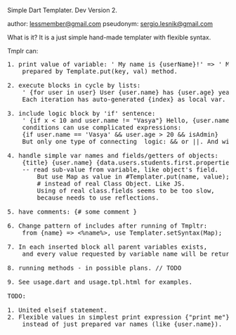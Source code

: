 Simple Dart Templater.
Dev Version 2.

author: lessmember@gmail.com
pseudonym: sergio.lesnik@gmail.com

What is it?
It is a just simple hand-made templater with flexible syntax.

Tmplr can:
<pre>
1. print value of variable: ' My name is {userName}!' => ' My name is Vasya!', 
	prepared by Template.put(key, val) method.

2. execute blocks in cycle by lists: 
	' {for user in user} User {user.name} has {user.age} years old. {/}'.
	Each iteration has auto-generated {index} as local var.

3. include logic block by 'if' sentence: 
	' {if x < 10 and user.name != "Vasya"} Hello, {user.name}! {/} '.
	conditions can use complicated expressions:
	{if user.name == 'Vasya' && user.age > 20 && isAdmin}
	But only one type of connecting	 logic: && or ||. And without brackets.

4. handle simple var names and fields/getters of objects: 
	{title} {user.name} {data.users.students.first.properties.name}
	-- read sub-value from variable, like object's field.
		But use Map as value in #Templater.put(name, value);
		# instead of real Class Object. Like JS.
		Using of real class.fields seems to be too slow, 
		because needs to use reflections.

5. have comments: {# some comment }

6. Change pattern of includes after running of Tmpltr: 
	from {name} => <%name%>, use Templater.setSyntax(Map);

7. In each inserted block all parent variables exists, 
	and every value requested by variable name will be returned from last possible definition.

8. running methods - in possible plans. // TODO

9. See usage.dart and usage.tpl.html for examples.

TODO:

1. United elseif statement.
2. Flexible values in simplest print expression {"print me"}, {123} 
	instead of just prepared var names (like {user.name}).
</pre>
